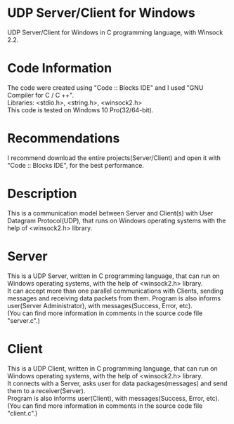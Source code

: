 # UDP Server/Client for Windows

 UDP Server/Client for Windows in C programming language, with Winsock 2.2.

# Code Information

 The code were created using "Code :: Blocks IDE" and I used "GNU Compiler for C / C ++".                          
 Libraries: <stdio.h>, <string.h>, <winsock2.h>                                                                                      
 This code is tested on Windows 10 Pro(32/64-bit).                                         

# Recommendations
                                                              
 I recommend download the entire projects(Server/Client) and open it with "Code :: Blocks IDE", for the best performance.
    
# Description

 This is a communication model between Server and Client(s) with User Datagram Protocol(UDP), that runs on
 Windows operating systems with the help of <winsock2.h> library.                                             
                                                                                                                     
# Server

 This is a UDP Server, written in C programming language, that can run on Windows operating systems, 
 with the help of <winsock2.h> library.                                                                                  
 It can accept more than one parallel communications with Clients, sending messages and receiving data packets from them.
 Program is also informs user(Server Administrator), with messages(Success, Error, etc).                                                                            
 (You can find more information in comments in the source code file "server.c".)                                                                                 
 
 # Client

 This is a UDP Client, written in C programming language, that can run on Windows operating systems, 
 with the help of <winsock2.h> library.                                                               
 It connects with a Server, asks user for data packages(messages) and send them to a receiver(Server).             
 Program is also informs user(Client), with messages(Success, Error, etc).                                                           
 (You can find more information in comments in the source code file "client.c".)                               
